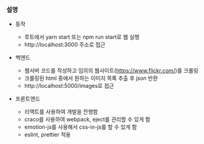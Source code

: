 ### 설명

- 동작
    - 루트에서 yarn start 또는 npm run start로 웹 실행
    - http://localhost:3000 주소로 접근

- 백엔드
    - 웹서버 코드를 작성하고 임의의 웹사이트(https://www.flickr.com/)를 크롤링
    - 크롤링된 html 중에서 원하는 이미지 목록 추출 후 json 반환
    - http://localhost:5000/images로 접근
    
- 프론트엔드
    - 리액트를 사용하여 개발을 잔행함
    - craco를 사용하여 webpack, eject를 관리할 수 있게 함
    - emotion-js를 사용해서 css-in-js를 할 수 있게 함
    - eslint, prettier 적용 
